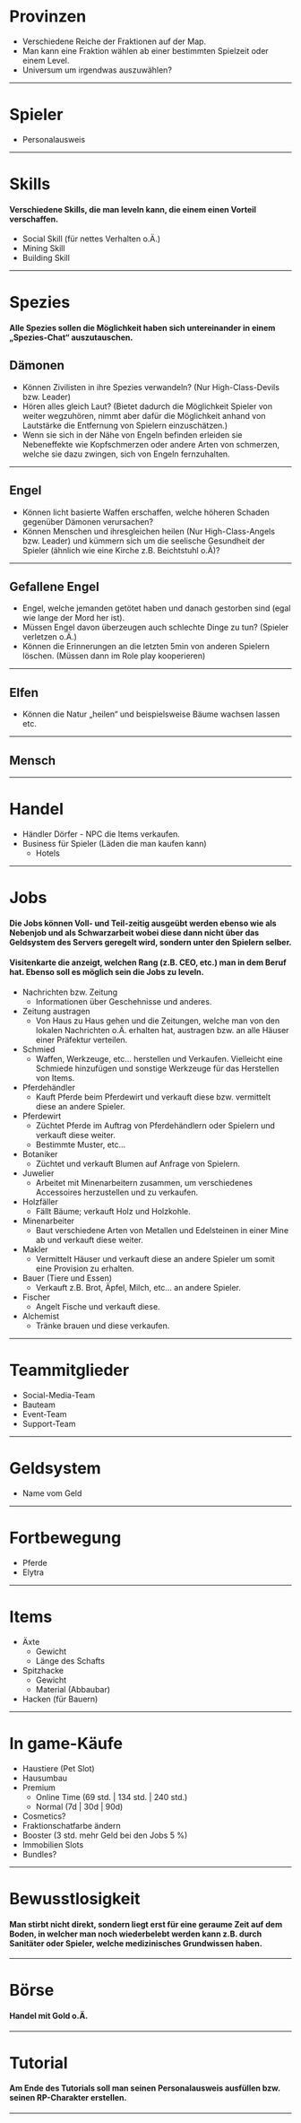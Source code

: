 # Provinzen

* Verschiedene Reiche der Fraktionen auf der Map.
* Man kann eine Fraktion wählen ab einer bestimmten Spielzeit oder einem Level.
* Universum um irgendwas auszuwählen?

______________________

# Spieler

* Personalausweis

______________________

# Skills

#### Verschiedene Skills, die man leveln kann, die einem einen Vorteil verschaffen.

* Social Skill (für nettes Verhalten o.Ä.)
* Mining Skill
* Building Skill

______________________

# Spezies

#### Alle Spezies sollen die Möglichkeit haben sich untereinander in einem „Spezies-Chat“ auszutauschen.

## Dämonen

* Können Zivilisten in ihre Spezies verwandeln? (Nur High-Class-Devils bzw. Leader)
* Hören alles gleich Laut? (Bietet dadurch die Möglichkeit Spieler von weiter wegzuhören, nimmt aber dafür die
  Möglichkeit anhand von Lautstärke die Entfernung von Spielern einzuschätzen.)
* Wenn sie sich in der Nähe von Engeln befinden erleiden sie Nebeneffekte wie Kopfschmerzen oder andere Arten von
  schmerzen, welche sie dazu zwingen, sich von Engeln fernzuhalten.

______________________

## Engel

* Können licht basierte Waffen erschaffen, welche höheren Schaden gegenüber Dämonen verursachen?
* Können Menschen und ihresgleichen heilen (Nur High-Class-Angels bzw. Leader) und kümmern sich um die seelische
  Gesundheit der Spieler (ähnlich wie eine Kirche z.B. Beichtstuhl o.Ä)?

______________________

## Gefallene Engel

* Engel, welche jemanden getötet haben und danach gestorben sind (egal wie lange der Mord her ist).
* Müssen Engel davon überzeugen auch schlechte Dinge zu tun? (Spieler verletzen o.Ä.)
* Können die Erinnerungen an die letzten 5min von anderen Spielern löschen. (Müssen dann im Role play kooperieren)

______________________

## Elfen

* Können die Natur „heilen“ und beispielsweise Bäume wachsen lassen etc.

______________________

## Mensch

______________________

# Handel

* Händler Dörfer - NPC die Items verkaufen.
* Business für Spieler (Läden die man kaufen kann)
    * Hotels

______________________

# Jobs

#### Die Jobs können Voll- und Teil-zeitig ausgeübt werden ebenso wie als Nebenjob und als Schwarzarbeit wobei diese dann nicht über das Geldsystem des Servers geregelt wird, sondern unter den Spielern selber.

#### Visitenkarte die anzeigt, welchen Rang (z.B. CEO, etc.) man in dem Beruf hat. Ebenso soll es möglich sein die Jobs zu leveln.

* Nachrichten bzw. Zeitung
    * Informationen über Geschehnisse und anderes.
* Zeitung austragen
    * Von Haus zu Haus gehen und die Zeitungen, welche man von den lokalen Nachrichten o.Ä. erhalten hat, austragen bzw.
      an alle Häuser einer Präfektur verteilen.
* Schmied
    * Waffen, Werkzeuge, etc… herstellen und Verkaufen. Vielleicht eine Schmiede hinzufügen und sonstige Werkzeuge für
      das Herstellen von Items.
* Pferdehändler
    * Kauft Pferde beim Pferdewirt und verkauft diese bzw. vermittelt diese an andere Spieler.
* Pferdewirt
    * Züchtet Pferde im Auftrag von Pferdehändlern oder Spielern und verkauft diese weiter.
    * Bestimmte Muster, etc…
* Botaniker
    * Züchtet und verkauft Blumen auf Anfrage von Spielern.
* Juwelier
    * Arbeitet mit Minenarbeitern zusammen, um verschiedenes Accessoires herzustellen und zu verkaufen.
* Holzfäller
    * Fällt Bäume; verkauft Holz und Holzkohle.
* Minenarbeiter
    * Baut verschiedene Arten von Metallen und Edelsteinen in einer Mine ab und verkauft diese weiter.
* Makler
    * Vermittelt Häuser und verkauft diese an andere Spieler um somit eine Provision zu erhalten.
* Bauer (Tiere und Essen)
    * Verkauft z.B. Brot, Äpfel, Milch, etc… an andere Spieler.
* Fischer
    * Angelt Fische und verkauft diese.
* Alchemist
    * Tränke brauen und diese verkaufen.

______________________

# Teammitglieder

* Social-Media-Team
* Bauteam
* Event-Team
* Support-Team

______________________

# Geldsystem

* Name vom Geld

______________________

# Fortbewegung

* Pferde
* Elytra

______________________

# Items

* Äxte
    * Gewicht
    * Länge des Schafts
* Spitzhacke
    * Gewicht
    * Material (Abbaubar)
* Hacken (für Bauern)

______________________

# In game-Käufe

* Haustiere (Pet Slot)
* Hausumbau
* Premium
    * Online Time (69 std. | 134 std. | 240 std.)
    * Normal (7d | 30d | 90d)
* Cosmetics?
* Fraktionschatfarbe ändern
* Booster (3 std. mehr Geld bei den Jobs 5 %)
* Immobilien Slots
* Bundles?

______________________

# Bewusstlosigkeit

#### Man stirbt nicht direkt, sondern liegt erst für eine geraume Zeit auf dem Boden, in welcher man noch wiederbelebt werden kann z.B. durch Sanitäter oder Spieler, welche medizinisches Grundwissen haben.

______________________

# Börse

#### Handel mit Gold o.Ä.

______________________

# Tutorial

#### Am Ende des Tutorials soll man seinen Personalausweis ausfüllen bzw. seinen RP-Charakter erstellen.

______________________
